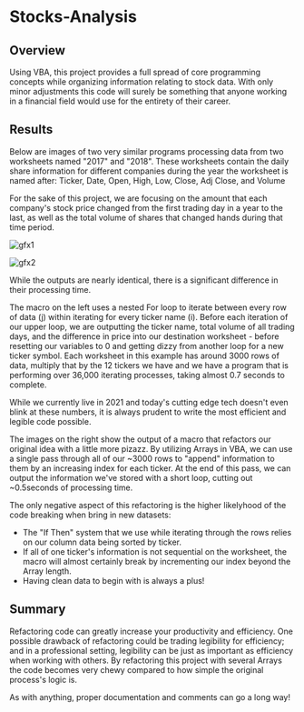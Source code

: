 # Stocks-Analysis

## Overview
Using VBA, this project provides a full spread of core programming concepts while organizing information relating to stock data.
With only minor adjustments this code will surely be something that anyone working in a financial field would use for the entirety of their career.

## Results
Below are images of two very similar programs processing data from two worksheets named "2017" and "2018".
These worksheets contain the daily share information for different companies during the year the worksheet is named after: 
  Ticker, Date, Open, High, Low, Close, Adj Close, and Volume

For the sake of this project, we are focusing on the amount that each company's stock price changed from the first trading day in a year to the last, as well as the total volume of shares that changed hands during that time period.


![gfx1](https://user-images.githubusercontent.com/14188580/110701270-95ab6200-81b6-11eb-9aba-f26cd1628ce1.png)

![gfx2](https://user-images.githubusercontent.com/14188580/110701277-96dc8f00-81b6-11eb-827f-d52b338aeb16.png)

While the outputs are nearly identical, there is a significant difference in their processing time.

The macro on the left uses a nested For loop to iterate between every row of data (j) within iterating for every ticker name (i).
Before each iteration of our upper loop, we are outputting the ticker name, total volume of all trading days, and the difference in price into our destination worksheet - before resetting our variables to 0 and getting dizzy from another loop for a new ticker symbol.
Each worksheet in this example has around 3000 rows of data, multiply that by the 12 tickers we have and we have a program that is performing over 36,000 iterating processes, taking almost 0.7 seconds to complete.

While we currently live in 2021 and today's cutting edge tech doesn't even blink at these numbers, it is always prudent to write the most efficient and legible code possible.

The images on the right show the output of a macro that refactors our original idea with a little more pizazz.
By utilizing Arrays in VBA, we can use a single pass through all of our ~3000 rows to "append" information to them by an increasing index for each ticker.
At the end of this pass, we can output the information we've stored with a short loop, cutting out ~0.5seconds of processing time.

The only negative aspect of this refactoring is the higher likelyhood of the code breaking when bring in new datasets:
  * The "If Then" system that we use while iterating through the rows relies on our column data being sorted by ticker.
  * If all of one ticker's information is not sequential on the worksheet, the macro will almost certainly break by incrementing our index beyond the Array length.
  * Having clean data to begin with is always a plus!

## Summary
Refactoring code can greatly increase your productivity and efficiency.
One possible drawback of refactoring could be trading legibility for efficiency; and in a professional setting, legibility can be just as important as efficiency when working with others. By refactoring this project with several Arrays the code becomes very chewy compared to how simple the original process's logic is.

As with anything, proper documentation and comments can go a long way!

